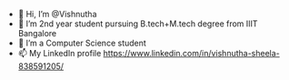 - 👋 Hi, I’m @Vishnutha
- 👀 I’m 2nd year student pursuing B.tech+M.tech degree from IIIT Bangalore
- 🌱 I’m a Computer Science student 
- 📫 My LinkedIn profile
https://www.linkedin.com/in/vishnutha-sheela-838591205/
<!---
Vishnutha/Vishnutha is a ✨ special ✨ repository because its `README.md` (this file) appears on your GitHub profile.
You can click the Preview link to take a look at your changes.
--->
